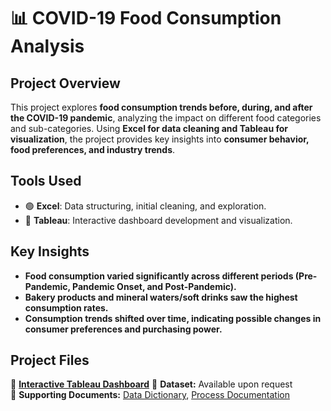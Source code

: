 # 📊 COVID-19 Food Consumption Analysis

## **Project Overview**
This project explores **food consumption trends before, during, and after the COVID-19 pandemic**, analyzing the impact on different food categories and sub-categories. Using **Excel for data cleaning and Tableau for visualization**, the project provides key insights into **consumer behavior, food preferences, and industry trends**.

## **Tools Used**
- 🟢 **Excel**: Data structuring, initial cleaning, and exploration.
- 🔵 **Tableau**: Interactive dashboard development and visualization.

## **Key Insights**
- **Food consumption varied significantly across different periods (Pre-Pandemic, Pandemic Onset, and Post-Pandemic).**
- **Bakery products and mineral waters/soft drinks saw the highest consumption rates.**
- **Consumption trends shifted over time, indicating possible changes in consumer preferences and purchasing power.**

## **Project Files**
🔗 **[Interactive Tableau Dashboard](https://public.tableau.com/app/profile/kokou.tettegah/viz/MyTableauProject_17217760826880/Dashboard1?publish=yes)** 
📂 **Dataset:** Available upon request  
📖 **Supporting Documents:** [Data Dictionary](#), [Process Documentation](#)  


